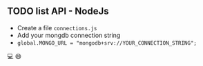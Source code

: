 ## TODO list API - NodeJs

-   Create a file `connections.js`
-   Add your mongdb connection string
-   `global.MONGO_URL = "mongodb+srv://YOUR_CONNECTION_STRING";`

:computer: :smile:
